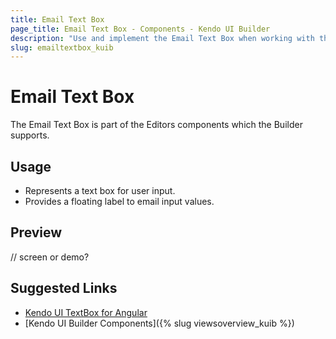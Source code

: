 ```yaml
---
title: Email Text Box
page_title: Email Text Box - Components - Kendo UI Builder
description: "Use and implement the Email Text Box when working with the Kendo UI Builder tool for creating and managing Angular and AngularJS-based web applications."
slug: emailtextbox_kuib
---
```


# Email Text Box

The Email Text Box is part of the Editors components which the Builder supports.

## Usage

* Represents a text box for user input.
* Provides a floating label to email input values.

## Preview

// screen or demo?

## Suggested Links

* [Kendo UI TextBox for Angular](https://www.telerik.com/kendo-angular-ui/components/inputs/textbox/)
* [Kendo UI Builder Components]({% slug viewsoverview_kuib %})

